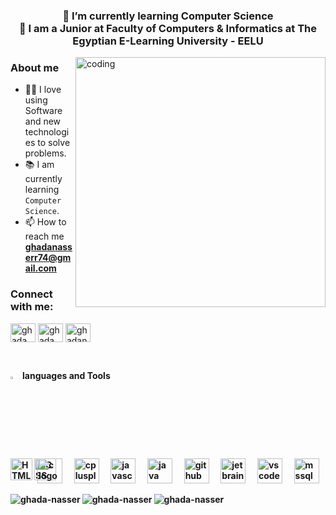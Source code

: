 <h3 align="center">🌱 I’m currently learning Computer Science<br>
🌱 I am a Junior at Faculty of Computers & Informatics at The Egyptian E-Learning University - EELU</h3>
<img align="right" alt="coding" width="400" src="https://i.giphy.com/media/v1.Y2lkPTc5MGI3NjExaXZxdG5pMmhvYWlmcjJobXprM3Z6N2IzcXMwNXkzNzRvN3I2eWUxYyZlcD12MV9pbnRlcm5hbF9naWZfYnlfaWQmY3Q9Zw/L1R1tvI9svkIWwpVYr/giphy.gif">

 <h3>About me</h3>
 
- ✍🏻 I love using Software and new technologies to solve problems.
- 📚 I am currently learning `Computer Science`.
- 📫 How to reach me **ghadanasserr74@gmail.com**

<h3 align="left">Connect with me:</h3>
<p align="left">
<a href="https://linkedin.com/in/ghada-nasser-3567261b4" target="blank"><img align="center" src="https://raw.githubusercontent.com/rahuldkjain/github-profile-readme-generator/master/src/images/icons/Social/linked-in-alt.svg" alt="ghada nasser" height="30" width="40" /></a>
<a href="https://www.facebook.com/profile.php?id=100008033775528&mibextid=LQQJ4d" target="blank"><img align="center" src="https://raw.githubusercontent.com/rahuldkjain/github-profile-readme-generator/master/src/images/icons/Social/facebook.svg" alt="ghada nasser" height="30" width="40" /></a>
<a href="https://codeforces.com/profile/ghadanasser_088" target="blank"><img align="center" src="https://raw.githubusercontent.com/rahuldkjain/github-profile-readme-generator/master/src/images/icons/Social/codeforces.svg" alt="ghadanasser_088" height="30" width="40" /></a>
</p>
<br>
<P><img src="https://media2.giphy.com/media/QssGEmpkyEOhBCb7e1/giphy.gif?cid=ecf05e47a0n3gi1bfqntqmob8g9aid1oyj2wr3ds3mg700bl&rid=giphy.gif" width ="3%"> <b>languages and Tools</P> 
<p align="left"> 

  <img src="https://cdn.jsdelivr.net/gh/devicons/devicon/icons/c/c-original.svg" height="40" alt="c logo"  />
  <img width="12" />
  <img src="https://cdn.jsdelivr.net/gh/devicons/devicon/icons/cplusplus/cplusplus-original.svg" height="40" alt="cplusplus logo"  />
  <img width="12" />
  <img src="https://cdn.jsdelivr.net/gh/devicons/devicon/icons/javascript/javascript-original.svg" height="40" alt="javascript logo"  />
  <img width="12" />
  <img src="https://cdn.jsdelivr.net/gh/devicons/devicon/icons/java/java-original.svg" height="40" alt="java logo"  />
  <img width="12" />
  <img align="left" alt="HTML" width="35px" src="https://cdn.jsdelivr.net/gh/devicons/devicon/icons/html5/html5-plain.svg" />
<img align="left" alt="CSS" width="35px" style="margin-right:-30px;"src="https://cdn.jsdelivr.net/gh/devicons/devicon/icons/css3/css3-plain.svg" />
   <img src="https://cdn.jsdelivr.net/gh/devicons/devicon/icons/github/github-original.svg" height="40" alt="github logo"  />
  <img width="12" />
    <img src="https://cdn.jsdelivr.net/gh/devicons/devicon/icons/jetbrains/jetbrains-original.svg" height="40" alt="jetbrains logo"  />
  <img width="12" />
    <img src="https://cdn.jsdelivr.net/gh/devicons/devicon/icons/vscode/vscode-original.svg" height="40" alt="vscode logo"  />
  <img width="12" />
  <a href="https://www.microsoft.com/en-us/sql-server" target="_blank" rel="noreferrer"> <img src="https://www.svgrepo.com/show/303229/microsoft-sql-server-logo.svg" alt="mssql" width="40" height="40"/> </a> 
</p> 

<img align="left" src="https://github-readme-stats.vercel.app/api/top-langs?username=ghada-nasser&show_icons=true&locale=en&layout=compact&theme=tokyonight" alt="ghada-nasser" />

<img align="left" src="https://github-readme-stats.vercel.app/api?username=ghada-nasser&show_icons=true&locale=en&theme=tokyonight" alt="ghada-nasser" />

<img align="left" src="https://github-readme-streak-stats.herokuapp.com/?user=ghada-nasser&&theme=tokyonight" alt="ghada-nasser" />
